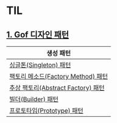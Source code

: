 # TIL

## <a href="./디자인 패턴/디자인 패턴.md">1. Gof 디자인 패턴</a>

|생성 패턴|
|-|
|<a href="./디자인 패턴/1. 생성패턴/싱글톤 패턴.md">싱글톤(Singleton) 패턴</a>|
|<a href="./디자인 패턴/1. 생성패턴/팩토리 메소드 패턴.md">팩토리 메소드(Factory Method) 패턴</a>|
|<a href="./디자인 패턴/1. 생성패턴/추상 팩토리 패턴.md">추상 팩토리(Abstract Factory) 패턴</a>|
|<a href="./디자인 패턴/1. 생성패턴/빌더 패턴.md">빌더(Builder) 패턴</a>|
|<a href="./디자인 패턴/1. 생성패턴/프로토타입 패턴.md">프로토타입(Prototype) 패턴</a>|

